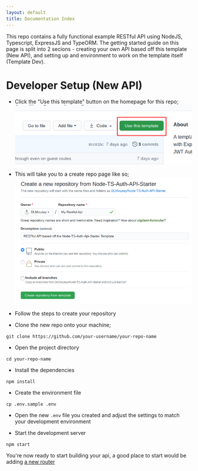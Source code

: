 ```yaml
---
layout: default
title: Documentation Index
---
```


This repo contains a fully functional example RESTful API using NodeJS, Typescript, ExpressJS and TypeORM.
The getting started guide on this page is split into 2 secions - creating your own API based off this template (New API), 
and setting up and environment to work on the template itself (Template Dev).

# Developer Setup (New API)

- Click the "Use this template" button on the homepage for this repo;
![Using the template](assets/new-api/use-template-github.png)

- This will take you to a create repo page like so;
![Creating your repository](assets/new-api/create-repo-from-template.png)

- Follow the steps to create your repository

- Clone the new repo onto your machine;
```shell script
git clone https://github.com/your-username/your-repo-name
```

- Open the project directory
```shell script
cd your-repo-name
```

- Install the dependencies
```shell script
npm install
```

- Create the environment file
```shell script
cp .env.sample .env
```

- Open the new `.env` file you created and adjust the settings to match your development environment

- Start the development server
```shell script
npm start
```

You're now ready to start building your api, a good place to start would be adding [a new router](routers.md)

